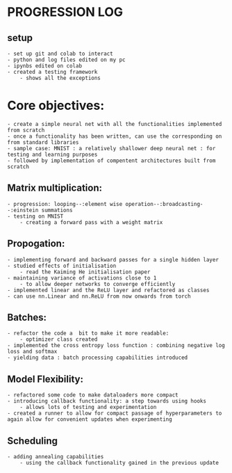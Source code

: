 # PROGRESSION LOG

## setup

	- set up git and colab to interact 
	- python and log files edited on my pc
	- ipynbs edited on colab
	- created a testing framework
		- shows all the exceptions 

# Core objectives:
	
	- create a simple neural net with all the functionalities implemented from scratch
	- once a functionality has been written, can use the corresponding on from standard libraries
	- sample case: MNIST : a relatively shallower deep neural net : for testing and learning purposes
	- followed by implementation of compentent architectures built from scratch

## Matrix multiplication:

	- progression: looping--:element wise operation--:broadcasting--:einstein summations
	- testing on MNIST
		- creating a forward pass with a weight matrix 

## Propogation:

	- implementing forward and backward passes for a single hidden layer
	- studied effects of initialisation 
		- read the Kaiming He initialisation paper
	- maintaining variance of activations close to 1 
		- to allow deeper networks to converge efficiently
	- implemented linear and the ReLU layer and refactored as classes
	- can use nn.Linear and nn.ReLU from now onwards from torch

## Batches:
	
	- refactor the code a  bit to make it more readable:
		- optimizer class created
	- implemented the cross entropy loss function : combining negative log loss and softmax 
	- yielding data : batch processing capabilities introduced 

## Model Flexibility:

	- refactored some code to make dataloaders more compact 
	- introducing callback functionality: a step towards using hooks
		- allows lots of testing and experimentation 
	- created a runner to allow for compact passage of hyperparameters to again allow for convenient updates when experimenting
	 

## Scheduling 

	- adding annealing capabilities 
		- using the callback functionality gained in the previous update
